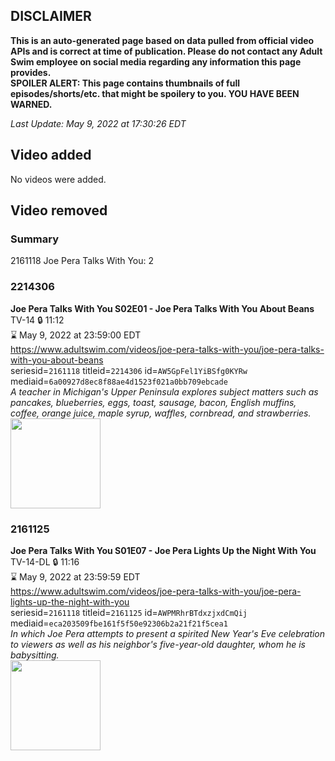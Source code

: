 ## DISCLAIMER
**This is an auto-generated page based on data pulled from official video APIs and is correct at time of publication. Please do not contact any Adult Swim employee on social media regarding any information this page provides.**  
**SPOILER ALERT: This page contains thumbnails of full episodes/shorts/etc. that might be spoilery to you. YOU HAVE BEEN WARNED.**  

_Last Update: May 9, 2022 at 17:30:26 EDT_
## Video added
No videos were added.  
## Video removed
### Summary
2161118 Joe Pera Talks With You: 2  
### 2214306
**Joe Pera Talks With You S02E01 - Joe Pera Talks With You About Beans**  
TV-14 🔒 11:12  
⌛ May 9, 2022 at 23:59:00 EDT  
https://www.adultswim.com/videos/joe-pera-talks-with-you/joe-pera-talks-with-you-about-beans  
seriesid=`2161118` titleid=`2214306` id=`AW5GpFel1YiBSfg0KYRw` mediaid=`6a00927d8ec8f88ae4d1523f021a0bb709ebcade`  
_A teacher in Michigan's Upper Peninsula explores subject matters such as pancakes, blueberries, eggs, toast, sausage, bacon, English muffins, coffee, orange juice, maple syrup, waffles, cornbread, and strawberries._  
<a href="https://media.cdn.adultswim.com/uploads/20191107/thumbnails/2_191171113166-joeperatalks_201_dup-20191021.jpg"><img src="https://media.cdn.adultswim.com/uploads/20191107/thumbnails/2_191171113166-joeperatalks_201_dup-20191021.jpg" height="144px" /></a>
### 2161125
**Joe Pera Talks With You S01E07 - Joe Pera Lights Up the Night With You**  
TV-14-DL 🔒 11:16  
⌛ May 9, 2022 at 23:59:59 EDT  
https://www.adultswim.com/videos/joe-pera-talks-with-you/joe-pera-lights-up-the-night-with-you  
seriesid=`2161118` titleid=`2161125` id=`AWPMRhrBTdxzjxdCmQij` mediaid=`eca203509fbe161f5f50e92306b2a21f21f5cea1`  
_In which Joe Pera attempts to present a spirited New Year's Eve celebration to viewers as well as his neighbor's five-year-old daughter, whom he is babysitting._  
<a href="https://media.cdn.adultswim.com/uploads/20200305/thumbnails/2_20351636550-joeperatalks_107_air_cid-3HP5N.jpg"><img src="https://media.cdn.adultswim.com/uploads/20200305/thumbnails/2_20351636550-joeperatalks_107_air_cid-3HP5N.jpg" height="144px" /></a>
